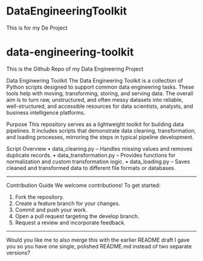 # DataEngineeringToolkit
This is for my De Project


# data-engineering-toolkit
This is the Github Repo of my Data Engineering Project

Data Engineering Toolkit
The Data Engineering Toolkit is a collection of Python scripts designed to support common data engineering tasks. These tools help with moving, transforming, storing, and serving data. The overall aim is to turn raw, unstructured, and often messy datasets into reliable, well-structured, and accessible resources for data scientists, analysts, and business intelligence platforms.

Purpose
This repository serves as a lightweight toolkit for building data pipelines. It includes scripts that demonstrate data cleaning, transformation, and loading processes, mirroring the steps in typical pipeline development.

 Script Overview
•	data_cleaning.py – Handles missing values and removes duplicate records.
•	data_transformation.py – Provides functions for normalization and custom transformation logic.
•	data_loading.py – Saves cleaned and transformed data to different file formats or databases.
________________________________________
Contribution Guide
We welcome contributions! To get started:
1.	Fork the repository.
2.	Create a feature branch for your changes.
3.	Commit and push your work.
4.	Open a pull request targeting the develop branch.
5.	Request a review and incorporate feedback.
________________________________________
Would you like me to also merge this with the earlier README draft I gave you so you have one single, polished README.md instead of two separate versions?
